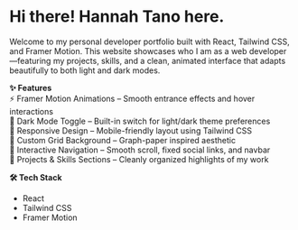 # Hi there! Hannah Tano here.

Welcome to my personal developer portfolio built with React, Tailwind CSS, and Framer Motion. This website showcases who I am as a web developer—featuring my projects, skills, and a clean, animated interface that adapts beautifully to both light and dark modes.

**✨ Features**  
⚡ Framer Motion Animations – Smooth entrance effects and hover interactions  
🌙 Dark Mode Toggle – Built-in switch for light/dark theme preferences  
🎯 Responsive Design – Mobile-friendly layout using Tailwind CSS  
🎨 Custom Grid Background – Graph-paper inspired aesthetic  
🔗 Interactive Navigation – Smooth scroll, fixed social links, and navbar  
💼 Projects & Skills Sections – Cleanly organized highlights of my work  

**🛠️ Tech Stack**  
- React
- Tailwind CSS
- Framer Motion

